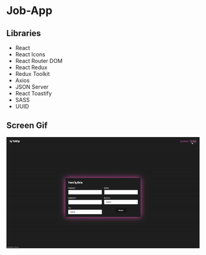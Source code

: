 # Job-App

## Libraries

- React
- React Icons
- React Router DOM
- React Redux
- Redux Toolkit
- Axios
- JSON Server
- React Toastify
- SASS
- UUID

## Screen Gif

<img src="screen.gif" />
